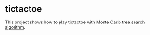 # tictactoe
This project shows how to play tictactoe with [Monte Carlo tree search algorithm](https://en.wikipedia.org/wiki/Monte_Carlo_tree_search).
